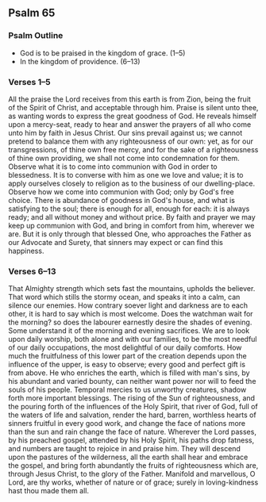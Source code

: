 ## Psalm 65

### Psalm Outline

- God is to be praised in the kingdom of grace. (1–5)
- In the kingdom of providence. (6–13)

### Verses 1–5

All the praise the Lord receives from this earth is from Zion, being the fruit of the Spirit of Christ, and acceptable through him. Praise is silent unto thee, as wanting words to express the great goodness of God. He reveals himself upon a mercy-seat, ready to hear and answer the prayers of all who come unto him by faith in Jesus Christ. Our sins prevail against us; we cannot pretend to balance them with any righteousness of our own: yet, as for our transgressions, of thine own free mercy, and for the sake of a righteousness of thine own providing, we shall not come into condemnation for them. Observe what it is to come into communion with God in order to blessedness. It is to converse with him as one we love and value; it is to apply ourselves closely to religion as to the business of our dwelling-place. Observe how we come into communion with God; only by God's free choice. There is abundance of goodness in God's house, and what is satisfying to the soul; there is enough for all, enough for each: it is always ready; and all without money and without price. By faith and prayer we may keep up communion with God, and bring in comfort from him, wherever we are. But it is only through that blessed One, who approaches the Father as our Advocate and Surety, that sinners may expect or can find this happiness.

### Verses 6–13

That Almighty strength which sets fast the mountains, upholds the believer. That word which stills the stormy ocean, and speaks it into a calm, can silence our enemies. How contrary soever light and darkness are to each other, it is hard to say which is most welcome. Does the watchman wait for the morning? so does the labourer earnestly desire the shades of evening. Some understand it of the morning and evening sacrifices. We are to look upon daily worship, both alone and with our families, to be the most needful of our daily occupations, the most delightful of our daily comforts. How much the fruitfulness of this lower part of the creation depends upon the influence of the upper, is easy to observe; every good and perfect gift is from above. He who enriches the earth, which is filled with man's sins, by his abundant and varied bounty, can neither want power nor will to feed the souls of his people. Temporal mercies to us unworthy creatures, shadow forth more important blessings. The rising of the Sun of righteousness, and the pouring forth of the influences of the Holy Spirit, that river of God, full of the waters of life and salvation, render the hard, barren, worthless hearts of sinners fruitful in every good work, and change the face of nations more than the sun and rain change the face of nature. Wherever the Lord passes, by his preached gospel, attended by his Holy Spirit, his paths drop fatness, and numbers are taught to rejoice in and praise him. They will descend upon the pastures of the wilderness, all the earth shall hear and embrace the gospel, and bring forth abundantly the fruits of righteousness which are, through Jesus Christ, to the glory of the Father. Manifold and marvellous, O Lord, are thy works, whether of nature or of grace; surely in loving-kindness hast thou made them all.

